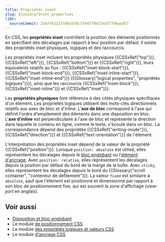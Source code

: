 ```yaml
---
title: Propriétés inset
slug: Glossary/Inset_properties
l10n:
  sourceCommit: 2547f622337d6cbf8c3794776b17ed377d6aad57
---
```


En CSS, les **propriétés inset** contrôlent la position des éléments positionnés en spécifiant des décalages par rapport à leur position par défaut. Il existe des propriétés inset physiques, logiques et des raccourcis.

Les propriétés inset incluent les propriétés physiques {{CSSxRef("top")}}, {{CSSxRef("left")}}, {{CSSxRef("bottom")}} et {{CSSxRef("right")}}, leurs équivalents relatifs au flux&nbsp;: {{CSSxRef("inset-block-start")}}, {{CSSxRef("inset-block-end")}}, {{CSSxRef("inset-inline-start")}}, {{CSSxRef("inset-inline-end")}} ({{Glossary("logical properties", "propriétés logiques")}}), ainsi que les raccourcis {{CSSxRef("inset-block")}}, {{CSSxRef("inset-inline")}} et {{CSSxRef("inset")}}.

Les **propriétés physiques** font référence à des côtés physiques spécifiques d'un élément. Les propriétés logiques utilisent des mots-clés directionnels relatifs aux axes de bloc et d'inline. L'**axe de bloc** correspond à l'axe qui définit l'ordre d'empilement des éléments dans une disposition en bloc. L'**axe d'inline** est perpendiculaire à l'axe de bloc et représente la direction dans laquelle le contenu en ligne, comme le texte, s'écoule dans un bloc. La correspondance dépend des propriétés {{CSSxRef("writing-mode")}}, {{CSSxRef("direction")}} et {{CSSxRef("text-orientation")}} de l'élément.

L'interprétation des propriétés inset dépend de la valeur de la propriété {{CSSxRef("position")}}. Lorsque `position: absolute` est utilisé, elles représentent les décalages depuis le [bloc englobant](/fr/docs/Web/CSS/CSS_display/Containing_block) ou l'[élément d'ancrage](/fr/docs/Web/CSS/CSS_anchor_positioning/Using). Avec `position: relative`, elles représentent les décalages depuis la position par défaut du bord de la marge de la boîte. Avec `sticky`, elles représentent les décalages depuis le bord du {{Glossary("scroll container", "conteneur de défilement")}}. La valeur `fixed` est similaire à `absolute`, sauf que l'élément est positionné et dimensionné par rapport à son bloc de positionnement fixe, qui est souvent la zone d'affichage (<i lang="en">viewport</i> en anglais).

## Voir aussi

- [Disposition et bloc englobant](/fr/docs/Web/CSS/CSS_display/Containing_block)
- Le module [de positionnement CSS](/fr/docs/Web/CSS/CSS_positioned_layout)
- Le module [des propriétés logiques et valeurs CSS](/fr/docs/Web/CSS/CSS_logical_properties_and_values)
- Le module [d'ancrage CSS](/fr/docs/Web/CSS/CSS_anchor_positioning)
